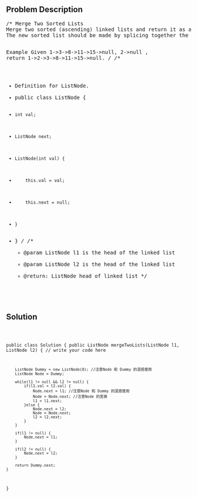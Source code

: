 <!--
<style>
  body { font-family: Arial, sans-serif; }
  .container { max-width: 744px; margin: 0 auto; padding: 10px; }
  .comment-block { background-color: #f9f9f9; padding: 10px; border-left: 5px solid #ccc; max-width: 100%; margin: 20px auto; overflow-wrap: break-word; white-space: pre-wrap; }
  .code-block { background-color: #f4f4f4; padding: 10px; border: 1px solid #ddd; max-width: 100%; margin: 20px auto; overflow-wrap: break-word; white-space: pre-wrap; }
</style>
-->

<div class='container'>
<h2>Problem Description</h2>
<div class='comment-block'>
<pre>
/* Merge Two Sorted Lists
Merge two sorted (ascending) linked lists and return it as a new sorted list. 
The new sorted list should be made by splicing together the nodes of the two lists and sorted in ascending order.

Example
Given 1->3->8->11->15->null, 2->null , return 1->2->3->8->11->15->null.
*/
/**
 * Definition for ListNode.
 * public class ListNode {
 *     int val;
 *     ListNode next;
 *     ListNode(int val) {
 *         this.val = val;
 *         this.next = null;
 *     }
 * }
 */ 
    /**
     * @param ListNode l1 is the head of the linked list
     * @param ListNode l2 is the head of the linked list
     * @return: ListNode head of linked list
     */
</pre>
</div>

<h2>Solution</h2>
<div class='code-block'>
<pre><code class='language-java'>

public class Solution {
    public ListNode mergeTwoLists(ListNode l1, ListNode l2) {
        // write your code here

        ListNode Dummy = new ListNode(0); //注意Node 和 Dummy 的混搭使用
        ListNode Node = Dummy;
        
        while(l1 != null && l2 != null) {
            if(l1.val < l2.val) {
                Node.next = l1; //注意Node 和 Dummy 的混搭使用
                Node = Node.next; //注意Node 的变换
                l1 = l1.next;
            }else {
                Node.next = l2;
                Node = Node.next;
                l2 = l2.next;
            }
        }
        
        if(l1 != null) {
            Node.next = l1;
        }
        
        if(l2 != null) {
            Node.next = l2;
        }
        
        return Dummy.next;
    }
}</code></pre>
</div>
</div>
